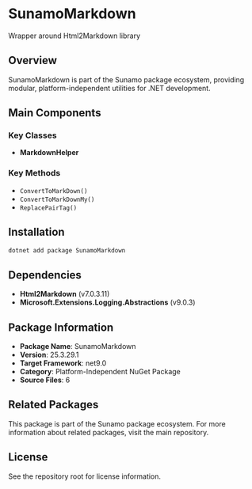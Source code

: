 # SunamoMarkdown

Wrapper around Html2Markdown library

## Overview

SunamoMarkdown is part of the Sunamo package ecosystem, providing modular, platform-independent utilities for .NET development.

## Main Components

### Key Classes

- **MarkdownHelper**

### Key Methods

- `ConvertToMarkDown()`
- `ConvertToMarkDownMy()`
- `ReplacePairTag()`

## Installation

```bash
dotnet add package SunamoMarkdown
```

## Dependencies

- **Html2Markdown** (v7.0.3.11)
- **Microsoft.Extensions.Logging.Abstractions** (v9.0.3)

## Package Information

- **Package Name**: SunamoMarkdown
- **Version**: 25.3.29.1
- **Target Framework**: net9.0
- **Category**: Platform-Independent NuGet Package
- **Source Files**: 6

## Related Packages

This package is part of the Sunamo package ecosystem. For more information about related packages, visit the main repository.

## License

See the repository root for license information.
